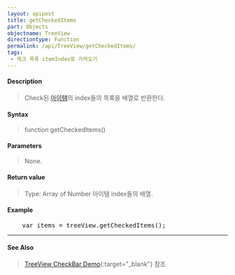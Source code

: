 ```yaml
---
layout: apipost
title: getCheckedItems
part: Objects
objectname: TreeView
directiontype: Function
permalink: /api/TreeView/getCheckedItems/
tags:
 - 체크 목록 itemIndex로 가져오기
---
```



#### Description

> Check된 [아이템](/api/features/Grid%20Item/)의 index들의 목록을 배열로 반환한다.

#### Syntax

> function getCheckedItems()  

#### Parameters

> None.

#### Return value

> Type: Array of Number
> 아이템 index들의 배열.

#### Example

<pre class="prettyprint">
    var items = treeView.getCheckedItems();
</pre>

---
#### See Also

> [TreeView CheckBar Demo](http://demo.realgrid.net/Demo/TreeCheckBar){:target="_blank"} 참조    
